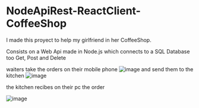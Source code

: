 # NodeApiRest-ReactClient-CoffeeShop
I made this proyect to help my girlfriend in her CoffeeShop.

Consists on a Web Api made in Node.js which connects to a SQL Database too Get, Post and Delete

waiters take the orders on their mobile phone
![image](https://user-images.githubusercontent.com/99741281/156803312-3f716293-120d-4183-ab12-01e8c4f3f160.png)
and send them to the kitchen
![image](https://user-images.githubusercontent.com/99741281/156803358-a50b85df-d464-4239-b82b-fa9e30f0cf40.png)

the kitchen recibes on their pc the order

![image](https://user-images.githubusercontent.com/99741281/156803544-dc0bb729-c562-47f7-adfd-e71d2fba16ec.png)

